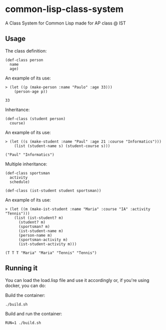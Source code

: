 # common-lisp-class-system
A Class System for Common Lisp made for AP class @ IST

## Usage

The class definition:
```
(def-class person
  name
  age)
```

An example of its use:
```
> (let ((p (make-person :name "Paulo" :age 33)))
    (person-age p))

33
```

Inheritance:
```
(def-class (student person)
  course)
```

An example of its use:
```
> (let ((s (make-student :name "Paul" :age 21 :course "Informatics")))
    (list (student-name s) (student-course s)))

("Paul" "Informatics")
```

Multiple inheritance:
```
(def-class sportsman
  activity
  schedule)

(def-class (ist-student student sportsman))
```

An example of its use:
```
> (let ((m (make-ist-student :name "Maria" :course "IA" :activity "Tennis")))
    (list (ist-student? m)
      (student? m)
      (sportsman? m)
      (ist-student-name m)
      (person-name m)
      (sportsman-activity m)
      (ist-student-activity m)))

(T T T "Maria" "Maria" "Tennis" "Tennis")
```

## Running it

You can load the load.lisp file and use it accordingly or, if you're using docker, you can do:

Build the container:
```
./build.sh
```

Build and run the container:
```
RUN=1 ./build.sh
```
